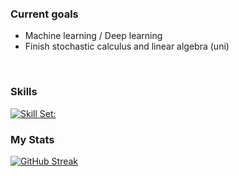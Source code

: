 

<div id="top" align = "center">
</div>

<div id="badges" align = "center">
  </a>
  </a>
  </br>
  <img src="https://komarev.com/ghpvc/?username=Swiftal13&style=plastic&color=blueviolet" alt=""/>

</div>


</br>
</br>
</br>
</br>




### Current goals
- Machine learning / Deep learning
- Finish stochastic calculus and linear algebra (uni)


</br>


### Skills
[![Skill Set:](https://skillicons.dev/icons?i=py,lua,tensorflow,sklearn,pytorch,vscode,robloxstudio)](https://skillicons.dev)


### My Stats
[![GitHub Streak](http://github-readme-streak-stats.herokuapp.com?user=Swiftal13&theme=highcontrast&border_radius=4.2&date_format=j%2Fn%5B%2FY%5D&background=000000)](https://git.io/streak-stats)





